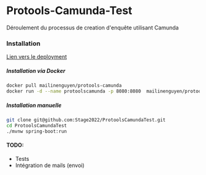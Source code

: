 # Protools-Camunda-Test
Déroulement du processus de creation d'enquête utilisant Camunda
### Installation
[Lien vers le deployment](https://protools-camunda.dev.insee.io/camunda/app/welcome/default/#!/login)

##### Installation via Docker
```bash
docker pull mailinenguyen/protools-camunda
docker run -d --name protoolscamunda -p 8080:8080  mailinenguyen/protools-camunda:latest
```
##### Installation manuelle
``` bash
git clone git@github.com:Stage2022/ProtoolsCamundaTest.git
cd ProtoolsCamundaTest
./mvnw spring-boot:run
```

#### TODO:
- Tests 
- Intégration de mails (envoi)